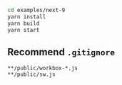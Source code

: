 ``` bash
cd examples/next-9
yarn install
yarn build
yarn start
```
## Recommend `.gitignore`
```
**/public/workbox-*.js
**/public/sw.js
```



